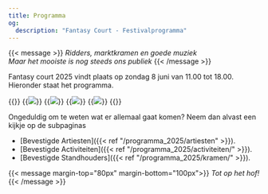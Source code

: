 ```yaml
---
title: Programma
og:
  description: "Fantasy Court - Festivalprogramma"
---
```

{{< message >}}
 _Ridders, marktkramen en goede muziek_  \
_Maar het mooiste is nog steeds ons publiek_
{{< /message >}}

Fantasy court 2025 vindt plaats op zondag 8 juni van 11.00 tot 18.00. Hieronder staat het programma.


{{<gallery class="content-gallery" height="610">}}
  {{<image src="/images/2025/programma/programma1_nl.png" >}}
  {{<image src="/images/2025/programma/programma2_nl.png" >}}
  {{<image src="/images/2025/programma/programma3_nl.png" >}}
  {{<image src="/images/2025/programma/programma4_nl.png" >}}
{{</gallery >}}

Ongeduldig om te weten wat er allemaal gaat komen? Neem dan alvast een kijkje op de subpaginas
* [Bevestigde Artiesten]({{< ref "/programma_2025/artiesten" >}}).
* [Bevestigde Activiteiten]({{< ref "/programma_2025/activiteiten/" >}}).
* [Bevestigde Standhouders]({{< ref "/programma_2025/kramen/" >}}).

{{< message margin-top="80px" margin-bottom="100px">}}
_Tot op het hof!_
{{< /message >}}
